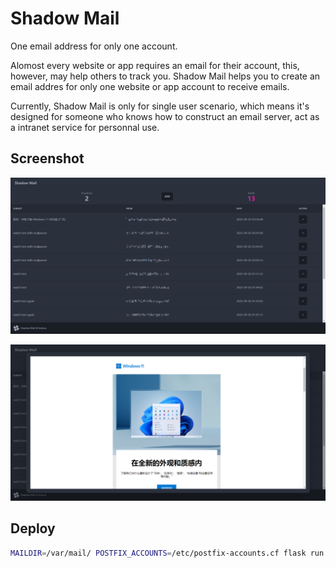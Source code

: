 # Shadow Mail

One email address for only one account.

Alomost every website or app requires an email for their account, this, however, may help others to track you.
Shadow Mail helps you to create an email addres for only one website or app account to receive emails.

Currently, Shadow Mail is only for single user scenario, which means it's designed for someone who knows how to construct an email server, act as a intranet service for personnal use.

## Screenshot

![home](./screenshots/home.png)

![preview](./screenshots/preview.png)

## Deploy

```bash
MAILDIR=/var/mail/ POSTFIX_ACCOUNTS=/etc/postfix-accounts.cf flask run
```
